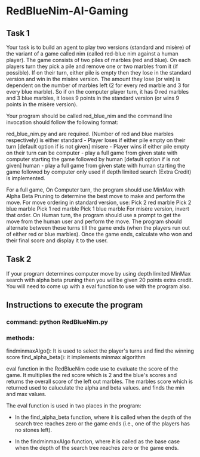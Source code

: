 # RedBlueNim-AI-Gaming

## Task 1

Your task is to build an agent to play two versions (standard and misère) of  the variant of a game called nim (called red-blue nim against a human player). The game consists of two piles of marbles (red and blue). On each players turn they pick a pile and remove one or two marbles from it (if possible). If on their turn, either pile is empty then they lose in the standard version and win in the misère version. The amount they lose (or win) is dependent on the number of marbles left (2 for every red marble and 3 for every blue marble). So if on the computer player turn, it has 0 red marbles and 3 blue marbles, it loses 9 points in the standard version (or wins 9 points in the misère version).

Your program should be called red_blue_nim and the command line invocation should follow the following format:

red_blue_nim.py <num-red> <num-blue> <version> <first-player> <depth>
<num-red> and <num-blue> are required. (Number of red and blue marbles respectively)
<version> is either
standard - Player loses if either pile empty on their turn [default option if <version> is not given]
misere - Player wins if either pile empty on their turn
 <first-player> can be
computer - play a full game from given state with computer starting the game followed by human [default option if <first-player> is not given]
human - play a full game from given state with human starting the game followed by computer
<depth>  only used if depth limited search (Extra Credit) is implemented.

For a full game,
On Computer turn, the program should use MinMax with Alpha Beta Pruning to determine the best move to make and perform the move.
For move ordering in standard version, use:
Pick 2 red marble
Pick 2 blue marble
Pick 1 red marble
Pick 1 blue marble
For misère version, invert that order.
On Human turn, the program should use a prompt to get the move from the human user and perform the move.
The program should alternate between these turns till the game ends (when the players run out of either red or blue marbles). Once the game ends, calculate who won and their final score and display it to the user.

## Task 2
If your program determines computer move by using depth limited MinMax search with alpha beta pruning then you will be given 20 points extra credit. You will need to come up with a eval function to use with the program also.


## Instructions to execute the program 

### command: python RedBlueNim.py <red> <blue> <player> <depth>

### methods: 

findminmaxAlgo(): It is used to select the player's turns and find the winning score
find_alpha_beta(): it implements minmax algorithm

eval function in the RedBlueNim code use to evaluate the score of the game.
It multiplies the red score which is 2 and the blue's scores and returns the overall score of the 
left out marbles. The marbles score which is returned used to caluculate the alpha and beta values.
and finds the min and max values.

The eval function is used in two places in the program:

- In the find_alpha_beta function, where it is called when the depth of the search tree reaches zero or 
the game ends (i.e., one of the players has no stones left).

- In the findminmaxAlgo function, where it is called as the base case when the depth of the search tree 
reaches zero or the game ends.
